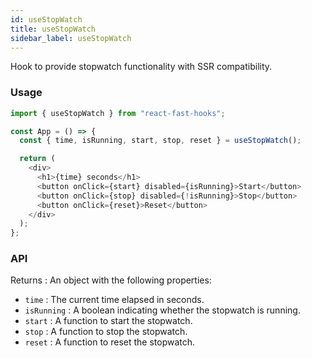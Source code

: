```yaml
---
id: useStopWatch
title: useStopWatch
sidebar_label: useStopWatch
---
```


Hook to provide stopwatch functionality with SSR compatibility.

### Usage

```typescript
import { useStopWatch } from "react-fast-hooks";

const App = () => {
  const { time, isRunning, start, stop, reset } = useStopWatch();

  return (
    <div>
      <h1>{time} seconds</h1>
      <button onClick={start} disabled={isRunning}>Start</button>
      <button onClick={stop} disabled={!isRunning}>Stop</button>
      <button onClick={reset}>Reset</button>
    </div>
  );
};
```

### API

Returns : An object with the following properties:

- `time` : The current time elapsed in seconds.
- `isRunning` : A boolean indicating whether the stopwatch is running.
- `start` : A function to start the stopwatch.
- `stop` : A function to stop the stopwatch.
- `reset` : A function to reset the stopwatch.
  
